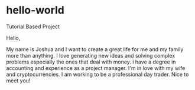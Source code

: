 # hello-world
Tutorial Based Project

Hello,

My name is Joshua and I want to create a great life for me and my family more than anything. I love generating new ideas and solving complex problems especially the ones that deal with money. i have a degree in accounting and experience as a project manager. I'm in love with my wife and cryptocurrencies. I am working to be a professional day trader. Nice to meet you!
